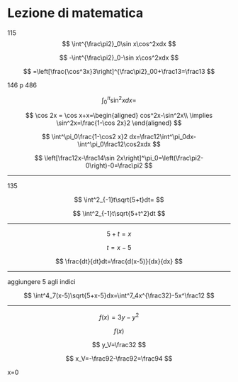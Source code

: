# Lezione di matematica


115
$$
\int^{\frac\pi2}_0\sin x\cos^2xdx
$$

$$
-\int^{\frac\pi2}_0-\sin x\cos^2xdx
$$

$$
=\left[\frac{\cos^3x}3\right]^{\frac\pi2}_00+\frac13=\frac13
$$


146 p 486

$$
\int^{\pi}_0 \sin^2 xdx=
$$


$$
\cos 2x = \cos x+x=\begin{aligned}
cos^2x-\sin^2x\\
\implies \sin^2x=\frac{1-\cos 2x}2
\end{aligned}
$$


$$
\int^\pi_0\frac{1-\cos2 x}2 dx=\frac12\int^\pi_0dx-\int^\pi_0\frac12\cos2xdx
$$

$$
\left[\frac12x-\frac14\sin 2x\right]^\pi_0=\left(\frac\pi2-0\right)-0=\frac\pi2
$$

---


135

$$
\int^2_{-1}t\sqrt{5+t}dt=
$$


$$
\int^2_{-1}t\sqrt{5+t^2}dt
$$




---
$$
5+t=x
$$

$$
t=x-5
$$

$$
\frac{dt}{dt}dt=\frac{d(x-5)}{dx}{dx}
$$

---

aggiungere 5 agli indici

$$
\int^4_7(x-5)\sqrt{5+x-5}dx=\int^7_4x^{\frac32}-5x^\frac12
$$


---


$$
f(x)=3y-y^2
$$

$$
f(x)
$$



$$
y_V=\frac32
$$

$$
x_V=-\frac92-\frac92=\frac94
$$


x=0
<!--stackedit_data:
eyJoaXN0b3J5IjpbLTIwMTg2NjMzOTQsMTY4NDYyMjM2MywxMT
EwNTg0NzA3LDg4NzAwNjE5N119
-->